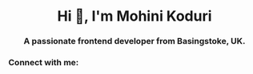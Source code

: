<h1 align="center">Hi 👋, I'm Mohini Koduri</h1>
<h3 align="center">A passionate frontend developer from Basingstoke, UK.</h3>

<h3 align="left">Connect with me:</h3>
<p align="left">
</p>
